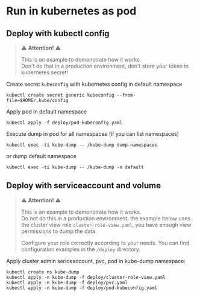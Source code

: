 # Run in kubernetes as pod

## Deploy with kubectl config

> ⚠️ **Attention!** ⚠️
> 
> This is an example to demonstrate how it works.  
> Don't do that in a production environment,
> don't store your token in kubernetes secret!

Create secret `kubeconfig` with kubernetes config in default namespace

```shell
kubectl create secret generic kubeconfig --from-file=$HOME/.kube/config
```

Apply pod in default namespace

```shell
kubectl apply -f deploy/pod-kubeconfig.yaml
```

Execute dump in pod for all namespaces (if you can list namespaces)

```shell
kubectl exec -ti kube-dump -- /kube-dump dump-namespaces
```

or dump default namespace

```shell
kubectl exec -ti kube-dump -- /kube-dump -n default
```

## Deploy with serviceaccount and volume

> ⚠️ **Attention!** ⚠️
> 
> This is an example to demonstrate how it works.  
> Do not do this in a production environment,
> the example below uses the cluster view role `cluster-role-view.yaml`,
> you have enough view permissions to dump the data.
> 
> Configure your role correctly according to your needs.
> You can find configuration examples in the `/deploy` directory.

Apply cluster admin sericeaccount, pvc, pod in kube-dump namespace:

```shell
kubectl create ns kube-dump
kubectl apply -n kube-dump -f deploy/cluster-role-view.yaml
kubectl apply -n kube-dump -f deploy/pvc.yaml
kubectl apply -n kube-dump -f deploy/pod-kubeconfig.yaml
```
